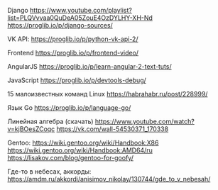 Django
https://www.youtube.com/playlist?list=PLQVvvaa0QuDeA05ZouE4OzDYLHY-XH-Nd
https://proglib.io/p/django-sources/

VK API:
https://proglib.io/p/python-vk-api-2/

Frontend
https://proglib.io/p/frontend-video/

AngularJS
https://proglib.io/p/learn-angular-2-text-tuts/

JavaScript
https://proglib.io/p/devtools-debug/

15 малоизвестных команд Linux
https://habrahabr.ru/post/228999/

Язык Go
https://proglib.io/p/language-go/

Линейная алгебра (скачать)
https://www.youtube.com/watch?v=kjBOesZCoqc
https://vk.com/wall-54530371_170338

Gentoo:
https://wiki.gentoo.org/wiki/Handbook:X86
https://wiki.gentoo.org/wiki/Handbook:AMD64/ru
https://lisakov.com/blog/gentoo-for-goofy/

Где-то в небесах, аккорды:
https://amdm.ru/akkordi/anisimov_nikolay/130744/gde_to_v_nebesah/
